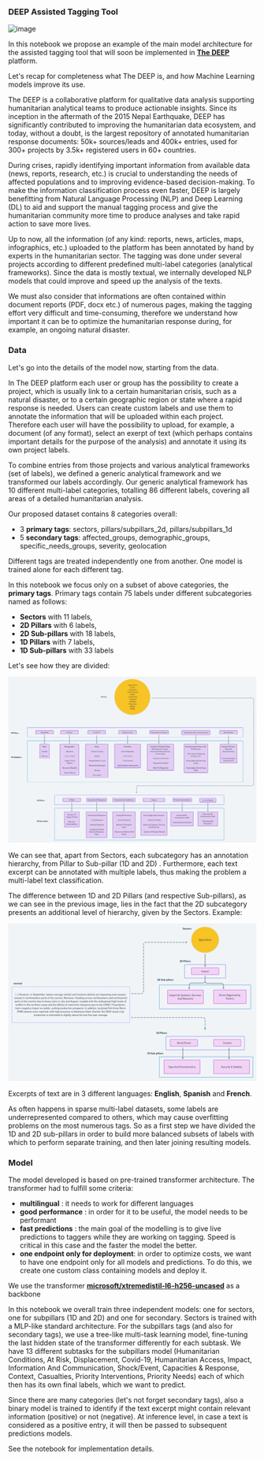 ### DEEP Assisted Tagging Tool

![image](https://thedeep.io/static/media/deep_logo.34a23bbf.svg)

In this notebook we propose an example of the main model architecture for the assisted tagging tool that will soon be implemented in [**The DEEP**](https://thedeep.io/) platform.

Let's recap for completeness what The DEEP is, and how Machine Learning models improve its use. 

The DEEP is a collaborative platform for qualitative data analysis supporting humanitarian analytical teams to produce actionable insights. Since its inception in the aftermath of the 2015 Nepal Earthquake, DEEP has significantly contributed to improving the humanitarian data ecosystem, and today, without a doubt, is the largest repository of annotated humanitarian response documents: 50k+ sources/leads and 400k+ entries, used for 300+ projects by 3.5k+ registered users in 60+ countries.

During crises, rapidly identifying important information from available data (news, reports, research, etc.) is crucial to understanding the needs of affected populations and to improving evidence-based decision-making. To make the information classification process even faster, DEEP is largely benefitting from  Natural Language Processing (NLP) and Deep Learning (DL) to aid and support the manual tagging process and give the humanitarian community more time to produce analyses and take rapid action to save more lives.

Up to now, all the information (of any kind: reports, news, articles, maps, infographics, etc.) uploaded to the platform has been annotated by hand by experts in the humanitarian sector. The tagging was done under several projects according to different predefined multi-label categories (analytical frameworks). Since the data is mostly textual, we internally developed NLP models that could improve and speed up the analysis of the texts. 

We must also consider that informations are often contained within document reports (PDF, docx etc.) of numerous pages, making the tagging effort very difficult and time-consuming, therefore we understand how important it can be to optimize the humanitarian response during, for example, an ongoing natural disaster.

### Data

Let's go into the details of the model now, starting from the data.

In The DEEP platform each user or group has the possibility to create a project, which is usually link to a certain humanitarian crisis, such as a natural disaster, or to a certain geographic region or state where a rapid response is needed. Users can create custom labels and use them to annotate the information that will be uploaded within each project. Therefore each user will have the possibility to upload, for example, a document (of any format), select an exerpt of text (which perhaps contains important details for the purpose of the analysis) and annotate it using its own project labels. 

To combine entries from those projects and various analytical frameworks (set of labels), we defined a generic analytical framework and we transformed our labels accordingly. Our generic analytical framework has 10 different multi-label categories, totalling 86 different labels, covering all areas of a detailed humanitarian analysis.

Our proposed dataset contains 8 categories overall:
- 3 **primary tags**: sectors, pillars/subpillars_2d, pillars/subpillars_1d
- 5 **secondary tags**: affected_groups, demographic_groups, specific_needs_groups, severity, geolocation

Different tags are treated independently one from another. One model is trained alone for each different tag.

In this notebook we focus only on a subset of above categories, the **primary tags**.
Primary tags contain 75 labels under different subcategories named as follows: 
- **Sectors** with 11 labels,
- **2D Pillars** with  6 labels,
- **2D Sub-pillars** with  18 labels,
- **1D Pillars** with  7 labels,
- **1D Sub-pillars** with  33 labels

Let's see how they are divided:

![image info](./img/plot1.png)

We can see that, apart from Sectors, each subcategory has an annotation hierarchy, from Pillar to Sub-pillar (1D and 2D) . Furthermore, each text excerpt can be annotated with multiple labels, thus making the problem a multi-label text classification.

The difference between 1D and 2D Pillars (and respective Sub-pillars), as we can see in the previous image, lies in the fact that the 2D subcategory presents an additional level of hierarchy, given by the Sectors. Example:

![image info](./img/ex.png)

Excerpts of text are in 3 different languages: **English**, **Spanish** and **French**.

As often happens in sparse multi-label datasets, some labels are underrepresented compared to others, which may cause overfitting problems on the most numerous tags. So as a first step we have divided the 1D and 2D sub-pillars in order to build more balanced subsets of labels with which to perform separate training, and then later joining  resulting models.

### Model

The model developed is based on pre-trained transformer architecture. The transformer had to fulfill some criteria:
- **multilingual** : it needs to work for different languages
- **good performance** : in order for it to be useful, the model needs to be performant
- **fast predictions** : the main goal of the modelling is to give live predictions to taggers while they are working on tagging. Speed is critical in this case and the faster the model the better.
- **one endpoint only for deployment**: in order to optimize costs, we want to have one endpoint only for all models and predictions. To do this, we create one custom class containing models and deploy it.

We use the transformer [**microsoft/xtremedistil-l6-h256-uncased**](https://huggingface.co/microsoft/xtremedistil-l6-h256-uncased) as a backbone

In this notebook we overall train three independent models: one for sectors, one for subpillars (1D and 2D) and one for secondary. 
Sectors is trained with a MLP-like standard architecture.
For the subpillars tags (and also for secondary tags), we use a tree-like multi-task learning model, fine-tuning the last hidden state of the transformer differently for each subtask. We have 13 different subtasks for the subpillars model (Humanitarian Conditions, At Risk, Displacement, Covid-19, Humanitarian Access, Impact, Information And Communication, Shock/Event, Capacities & Response, Context, Casualties, Priority Interventions, Priority Needs) each of which then has its own final labels, which we want to predict.

Since there are many categories (let's not forget secondary tags), also a binary model is trained to identify if the text excerpt might contain relevant information (positive) or not (negative). At inference level, in case a text is considered as a positive entry, it will then be passed to subsequent predictions models.



See the notebook for implementation details.

